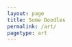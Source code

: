 ```yaml
---
layout: page
title: Some Doodles
permalink: /art/
pagetype: art
---
```



<ReactApp id="galleryContainer" />

<script type="text/javascript" src="{{ site.baseurl }}/js/bundle.js"></script>
